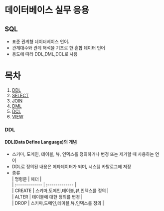 데이터베이스 실무 응용
=================
SQL
-----------------------
* 표준 관계형 데이터베이스 언어.
* 관계대수와 관계 해석을 기초로 한 혼합 데이터 언어
* 용도에 따라 DDL,DML,DCL로 사용

# **목차**
1. [DDL]()
2. [SELECT]()
3. [JOIN]()
4. [DML]()
5. [DCL]()
6. [VIEW]()

### DDL
#### DDL(Data Define Language)의 개념
* 스키마, 도메인, 테이블, 뷰, 인덱스를 정의하거나 변경 또는 제거할 때 사용하는 언어
* DDL로 정의된 내용은 메타데이터가 되며, 시스템 카탈로그에 저장
* 종류  
| 명령문 | 헤더 |  
| :------------- | :------------- |  
| CREATE | 스키마,도메인,테이블,뷰,인덱스를 정의 |  
|  ALTER | 테이블에 대한 정의를 변경 |  
|  DROP  | 스키마,도메인,테이블,뷰,인덱스를 정의 |  
